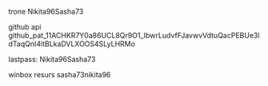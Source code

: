 
trone Nikita96Sasha73

github api 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

lastpass: Nikita96Sasha73

winbox resurs sasha73nikita96

